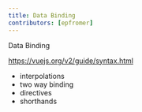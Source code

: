 ```yaml
---
title: Data Binding
contributors: [epfromer]
---
```


Data Binding

https://vuejs.org/v2/guide/syntax.html

* interpolations
* two way binding
* directives
* shorthands

